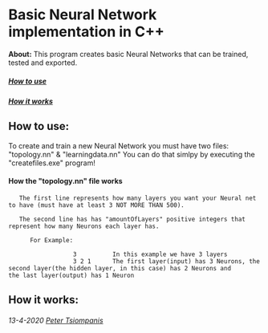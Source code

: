 # Basic Neural Network implementation in C++

**About:** This program creates basic Neural Networks that can be trained, tested and exported.
  
##### [**How to use**](#How-to-use:)
##### [**How it works**](#How-it-works:)

## How to use:
  To create and train a new Neural Network you must have two files: "topology.nn" & "learningdata.nn"
  You can do that simlpy by executing the "createfiles.exe" program!
  
#### How the "topology.nn" file works   
  ```
  	 The first line represents how many layers you want your Neural net to have (must have at least 3 NOT MORE THAN 500).
     
     The second line has has "amountOfLayers" positive integers that represent how many Neurons each layer has.

		For Example:
		
					3	       In this example we have 3 layers
					3 2 1	   The first layer(input) has 3 Neurons, the second layer(the hidden layer, in this case) has 2 Neurons and                                                                  the last layer(output) has 1 Neuron
  ```


## How it works:





###### 13-4-2020 [Peter Tsiompanis](www.tsiompanis.com)
